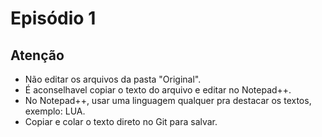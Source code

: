 Episódio 1
====

Atenção
----
* Não editar os arquivos da pasta "Original".
* É aconselhavel copiar o texto do arquivo e editar no Notepad++.
* No Notepad++, usar uma linguagem qualquer pra destacar os textos, exemplo: LUA.
* Copiar e colar o texto direto no Git para salvar.
